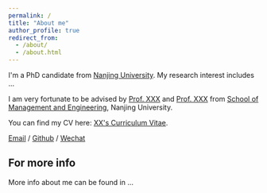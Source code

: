 ```yaml
---
permalink: /
title: "About me"
author_profile: true
redirect_from: 
  - /about/
  - /about.html
---
```


I'm a PhD candidate from [Nanjing University](https://nju.edu.cn/). My research interest includes ...

I am very fortunate to be advised by [Prof. XXX](https://www.XXX.com/) and [Prof. XXX](https://www.XXX.com/) from [School of Management and Engineering](https://sme.nju.edu.cn/), Nanjing University.

You can find my CV here: [XX's Curriculum Vitae](../assets/Curriculum_Vitae.pdf).

[Email](mailto:jinshuang.7@foxmail.com) / [Github](https://github.com/jinshuangya) / [Wechat](../images/wechat.jpg) 



For more info
------
More info about me can be found in ...
